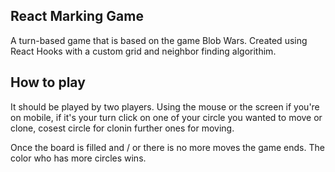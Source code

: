 ## React Marking Game

A turn-based game that is based on the game Blob Wars. Created using React Hooks with a custom grid and neighbor finding algorithim.

## How to play

It should be played by two players. Using the mouse or the screen if you're on mobile, if it's your turn click on one of your circle you wanted to move or clone, cosest circle for clonin further ones for moving.

Once the board is filled and / or there is no more moves the game ends. The color who has more circles wins.

